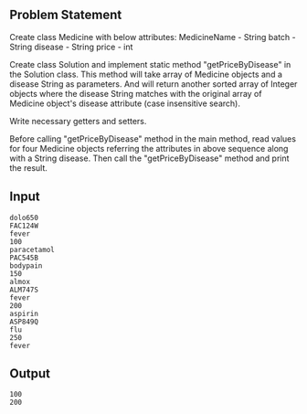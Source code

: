 ## Problem Statement

Create class Medicine with below attributes:
MedicineName - String
batch - String
disease - String
price - int

Create class Solution and implement static method "getPriceByDisease" in the Solution class.
This method will take array of Medicine objects and a disease String as parameters.
And will return another sorted array of Integer objects where the disease String matches with the original array of Medicine object's disease attribute (case insensitive search).

Write necessary getters and setters.

Before calling "getPriceByDisease" method in the main method, read values for four Medicine objects referring the attributes in above sequence along with a String disease.
Then call the "getPriceByDisease" method and print the result.

## Input

    dolo650
    FAC124W
    fever
    100
    paracetamol
    PAC545B
    bodypain
    150
    almox
    ALM747S
    fever
    200
    aspirin
    ASP849Q
    flu
    250
    fever

## Output

    100
    200
